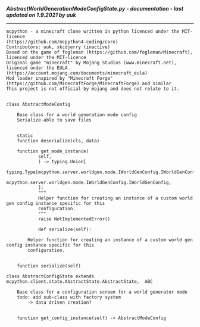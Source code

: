 ***AbstractWorldGenerationModeConfigState.py - documentation - last updated on 1.9.2021 by uuk***
___

    mcpython - a minecraft clone written in python licenced under the MIT-licence 
    (https://github.com/mcpython4-coding/core)
    Contributors: uuk, xkcdjerry (inactive)
    Based on the game of fogleman (https://github.com/fogleman/Minecraft), licenced under the MIT-licence
    Original game "minecraft" by Mojang Studios (www.minecraft.net), licenced under the EULA
    (https://account.mojang.com/documents/minecraft_eula)
    Mod loader inspired by "Minecraft Forge" (https://github.com/MinecraftForge/MinecraftForge) and similar
    This project is not official by mojang and does not relate to it.


    class AbstractModeConfig
        
        Base class for a world generation mode config
        Serialize-able to save files


        static
        function deserialize(cls, data)

        function get_mode_instance(
                self,
                ) -> typing.Union[
                typing.Type[mcpython.server.worldgen.mode.IWorldGenConfig.IWorldGenConfig],
                mcpython.server.worldgen.mode.IWorldGenConfig.IWorldGenConfig,
                ]:
                """
                Helper function for creating an instance of a custom world gen config instance specific for this
                configuration.
                """
                raise NotImplementedError()
                
                def serialize(self):
            
            Helper function for creating an instance of a custom world gen config instance specific for this
            configuration.


        function serialize(self)

    class AbstractConfigState extends mcpython.client.state.AbstractState.AbstractState,  ABC
        
        Base class for a configuration screen for a world generator mode
        todo: add sub-class with factory system
            -> data driven creation?


        function get_config_instance(self) -> AbstractModeConfig